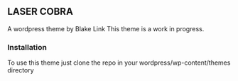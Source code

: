 ## LASER COBRA
A wordpress theme by Blake Link
This theme is a work in progress.

### Installation
To use this theme just clone the repo in your wordpress/wp-content/themes directory
